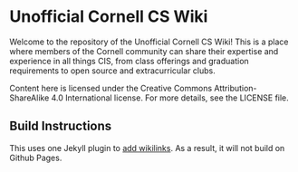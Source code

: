 # Unofficial Cornell CS Wiki

Welcome to the repository of the Unofficial Cornell CS Wiki! This is a place where members of the Cornell community can share their expertise and experience in all things CIS, from class offerings and graduation requirements to open source and extracurricular clubs.

Content here is licensed under the Creative Commons Attribution-ShareAlike 4.0 International license. For more details, see the LICENSE file.

## Build Instructions

This uses one Jekyll plugin to
[add wikilinks](https://github.com/CornellCSWiki/jekyll-wikilinks-plugin). As
a result, it will not build on Github Pages.
